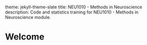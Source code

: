   
theme: jekyll-theme-slate
title: NEU1010 - Methods in Neuroscience
description: Code and statistics training for NEU1010 - Methods in Neuroscience module.

# Welcome
